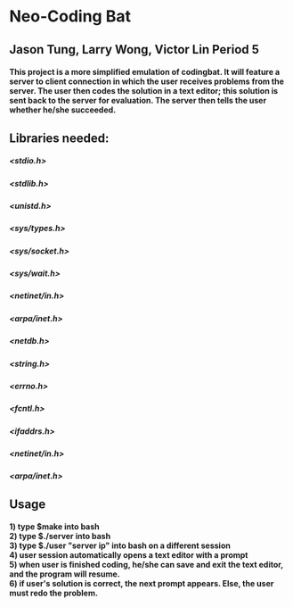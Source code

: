 # Neo-Coding Bat

## Jason Tung, Larry Wong, Victor Lin   Period 5

#### This project is a more simplified emulation of codingbat. It will feature a server to client connection in which the user receives problems from the server. The user then codes the solution in a text editor; this solution is sent back to the server for evaluation. The server then tells the user whether he/she succeeded.

## Libraries needed:
##### <stdio.h>
##### <stdlib.h>
##### <unistd.h>
##### <sys/types.h>
##### <sys/socket.h>
##### <sys/wait.h>
##### <netinet/in.h>
##### <arpa/inet.h>
##### <netdb.h>
##### <string.h>
##### <errno.h>
##### <fcntl.h>
##### <ifaddrs.h>
##### <netinet/in.h>
##### <arpa/inet.h>


## Usage
#### 1) type $make into bash<br />2) type $./server into bash<br />3) type $./user "server ip" into bash on a different session<br />4) user session automatically opens a text editor with a prompt<br />5) when user is finished coding, he/she can save and exit the text editor, and the program will resume.<br />6) if user's solution is correct, the next prompt appears. Else, the user must redo the problem.


 
